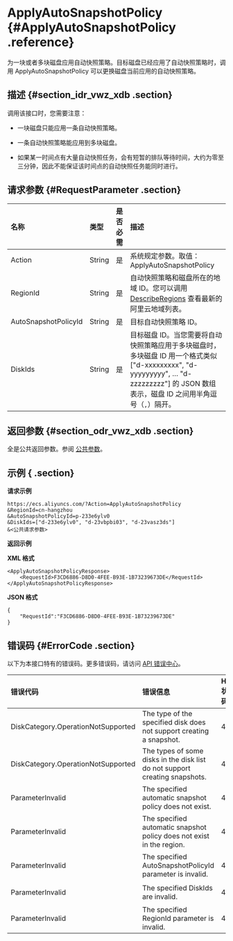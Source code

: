 # ApplyAutoSnapshotPolicy {#ApplyAutoSnapshotPolicy .reference}

为一块或者多块磁盘应用自动快照策略。目标磁盘已经应用了自动快照策略时，调用 ApplyAutoSnapshotPolicy 可以更换磁盘当前应用的自动快照策略。

## 描述 {#section_idr_vwz_xdb .section}

调用该接口时，您需要注意：

-   一块磁盘只能应用一条自动快照策略。

-   一条自动快照策略能应用到多块磁盘。

-   如果某一时间点有大量自动快照任务，会有短暂的排队等待时间，大约为零至三分钟，因此不能保证该时间点的自动快照任务能同时进行。


## 请求参数 {#RequestParameter .section}

|名称|类型|是否必需|描述|
|:-|:-|:---|:-|
|Action|String|是|系统规定参数。取值：ApplyAutoSnapshotPolicy|
|RegionId|String|是|自动快照策略和磁盘所在的地域 ID。您可以调用 [DescribeRegions](intl.zh-CN/API参考/地域/DescribeRegions.md#) 查看最新的阿里云地域列表。|
|AutoSnapshotPolicyId|String|是|目标自动快照策略 ID。|
|DiskIds|String|是|目标磁盘 ID。当您需要将自动快照策略应用于多块磁盘时，多块磁盘 ID 用一个格式类似 \["d-xxxxxxxxx", "d-yyyyyyyyy", … "d-zzzzzzzzz"\] 的 JSON 数组表示，磁盘 ID 之间用半角逗号（`,`）隔开。|

## 返回参数 {#section_odr_vwz_xdb .section}

全是公共返回参数。参阅 [公共参数](intl.zh-CN/API参考/调用方式/公共参数.md#commonResponseParameters)。

## 示例 { .section}

**请求示例** 

```
https://ecs.aliyuncs.com/?Action=ApplyAutoSnapshotPolicy
&RegionId=cn-hangzhou
&AutoSnapshotPolicyId=p-233e6ylv0
&DiskIds=["d-233e6ylv0", "d-23vbpbi03", "d-23vasz3ds"]
&<公共请求参数>
```

**返回示例** 

**XML 格式**

```
<ApplyAutoSnapshotPolicyResponse>
    <RequestId>F3CD6886-D8D0-4FEE-B93E-1B73239673DE</RequestId>
</ApplyAutoSnapshotPolicyResponse>
```

 **JSON 格式** 

```
{
    "RequestId":"F3CD6886-D8D0-4FEE-B93E-1B73239673DE"
}
```

## 错误码 {#ErrorCode .section}

以下为本接口特有的错误码。更多错误码，请访问 [API 错误中心](https://error-center.alibabacloud.com/status/product/Ecs)。

|错误代码|错误信息|HTTP 状态码|说明|
|:---|:---|:-------|:-|
|DiskCategory.OperationNotSupported|The type of the specified disk does not support creating a snapshot.|400|本地盘无法创建快照。更多详情，请参阅 [本地存储](../intl.zh-CN/产品简介/块存储/本地存储.md#)。|
|DiskCategory.OperationNotSupported|The types of some disks in the disk list do not support creating snapshots.|400|指定的磁盘列表 `DiskIds` 中含有本地盘，无法创建快照。|
|ParameterInvalid|The specified automatic snapshot policy does not exist.|404|指定的 `AutoSnapshotPolicyId`不存在。|
|ParameterInvalid|The specified automatic snapshot policy does not exist in the region.|404|指定的 `AutoSnapshotPolicyId`在指定地域中不存在。|
|ParameterInvalid|The specified AutoSnapshotPolicyId parameter is invalid.|404|指定的 `AutoSnapshotPolicyId`不合法。|
|ParameterInvalid|The specified DiskIds are invalid.|404|指定的 `DiskIds` 不合法。|
|ParameterInvalid|The specified RegionId parameter is invalid.|404|指定的 `RegionId` 不合法。|

